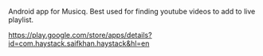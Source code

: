 Android app for Musicq. Best used for finding youtube videos to add to live playlist. 

https://play.google.com/store/apps/details?id=com.haystack.saifkhan.haystack&hl=en
